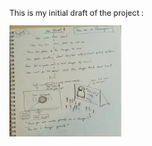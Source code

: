 This is my initial draft of the project :

<img src="../project_images/draft1.jpg" alt="Drawing" style=" width: 200px; height :200px;"/>
